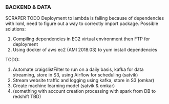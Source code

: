 

### BACKEND & DATA

SCRAPER TODO
Deployment to lambda is failing because of dependencies with lxml, need to figure out a way to correctly import package.
Possible solutions:
1.	Compiling dependencies in EC2 virtual environment then FTP for deployment
2.	Using docker of aws ec2 (AMI 2018.03) to yum install dependencies

TODO:
1.	Automate craigslistFilter to run on a daily basis, kafka for data streaming, store in S3, using Airflow for scheduling (satvik)
2.	Stream website traffic and logging using kafka, store in S3 (omkar)
3.	Create machine learning model (satvik & omkar)
4.	(something with account creation processing with spark from DB to redshift TBD)

